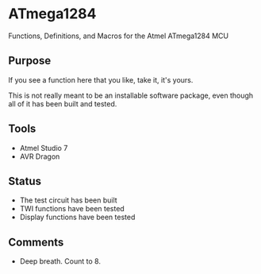 # ATmega1284
Functions, Definitions, and Macros for the Atmel ATmega1284 MCU
## Purpose
If you see a function here that you like, take it, it's yours.

This is not really meant to be an installable software package, even though all of it has been built and tested.
## Tools
- Atmel Studio 7
- AVR Dragon
## Status
- The test circuit has been built
- TWI functions have been tested
- Display functions have been tested
## Comments
- Deep breath. Count to 8.
